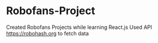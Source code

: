 # Robofans-Project
Created Robofans Projects while learning React.js
Used API <a href="https://robohash.org">https://robohash.org</a> to fetch data

